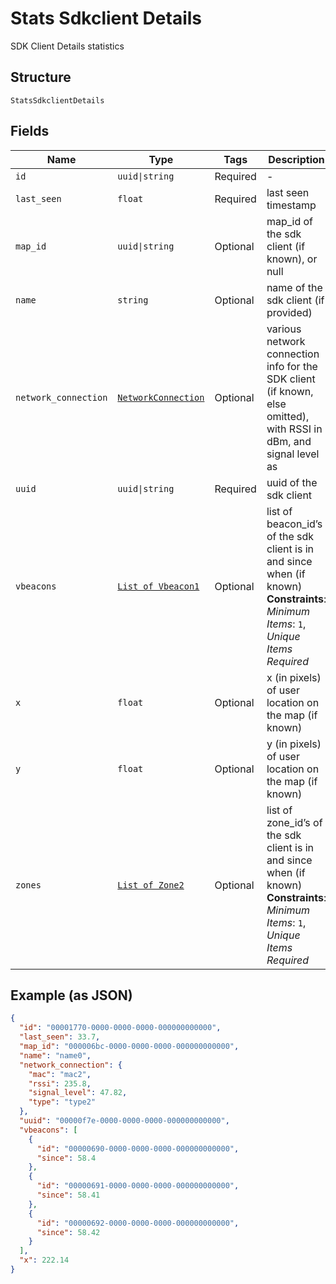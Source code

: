 
# Stats Sdkclient Details

SDK Client Details statistics

## Structure

`StatsSdkclientDetails`

## Fields

| Name | Type | Tags | Description |
|  --- | --- | --- | --- |
| `id` | `uuid\|string` | Required | - |
| `last_seen` | `float` | Required | last seen timestamp |
| `map_id` | `uuid\|string` | Optional | map_id of the sdk client (if known), or null |
| `name` | `string` | Optional | name of the sdk client (if provided) |
| `network_connection` | [`NetworkConnection`](../../doc/models/network-connection.md) | Optional | various network connection info for the SDK client (if known, else omitted), with RSSI in dBm, and signal level as |
| `uuid` | `uuid\|string` | Required | uuid of the sdk client |
| `vbeacons` | [`List of Vbeacon1`](../../doc/models/vbeacon-1.md) | Optional | list of beacon_id’s of the sdk client is in and since when (if known)<br>**Constraints**: *Minimum Items*: `1`, *Unique Items Required* |
| `x` | `float` | Optional | x (in pixels) of user location on the map (if known) |
| `y` | `float` | Optional | y (in pixels) of user location on the map (if known) |
| `zones` | [`List of Zone2`](../../doc/models/zone-2.md) | Optional | list of zone_id’s of the sdk client is in and since when (if known)<br>**Constraints**: *Minimum Items*: `1`, *Unique Items Required* |

## Example (as JSON)

```json
{
  "id": "00001770-0000-0000-0000-000000000000",
  "last_seen": 33.7,
  "map_id": "000006bc-0000-0000-0000-000000000000",
  "name": "name0",
  "network_connection": {
    "mac": "mac2",
    "rssi": 235.8,
    "signal_level": 47.82,
    "type": "type2"
  },
  "uuid": "00000f7e-0000-0000-0000-000000000000",
  "vbeacons": [
    {
      "id": "00000690-0000-0000-0000-000000000000",
      "since": 58.4
    },
    {
      "id": "00000691-0000-0000-0000-000000000000",
      "since": 58.41
    },
    {
      "id": "00000692-0000-0000-0000-000000000000",
      "since": 58.42
    }
  ],
  "x": 222.14
}
```

